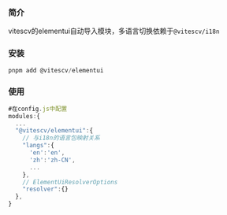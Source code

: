 ### 简介

vitescv的elementui自动导入模块，多语言切换依赖于`@vitescv/i18n`


### 安装

```js
pnpm add @vitescv/elementui
```

### 使用

```js
#在config.js中配置
modules:{
  ...
  "@vitescv/elementui":{
    // 与i18n的语言包映射关系
    "langs":{
      'en':'en',
      'zh':'zh-CN',
      ...
    },
    // ElementUiResolverOptions
    "resolver":{}
  },
}
```